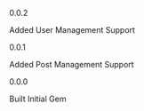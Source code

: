 0.0.2

Added User Management Support

0.0.1

Added Post Management Support

0.0.0

Built Initial Gem